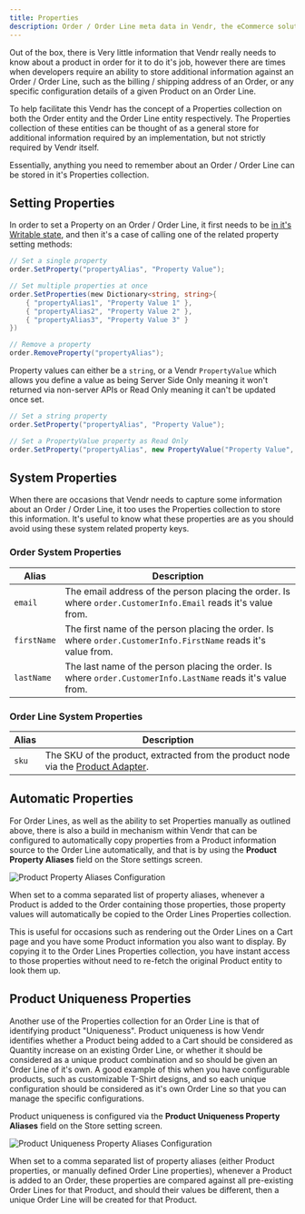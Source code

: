 ```yaml
---
title: Properties
description: Order / Order Line meta data in Vendr, the eCommerce solution for Umbraco v8+
---
```


Out of the box, there is Very little information that Vendr really needs to know about a product in order for it to do it's job, however there are times when developers require an ability to store additional information against an Order / Order Line, such as the billing / shipping address of an Order, or any specific configuration details of a given Product on an Order Line.

To help facilitate this Vendr has the concept of a Properties collection on both the Order entity and the Order Line entity respectively. The Properties collection of these entities can be thought of as a general store for additional information required by an implementation, but not strictly required by Vendr itself.

Essentially, anything you need to remember about an Order / Order Line can be stored in it's Properties collection.

## Setting Properties

In order to set a Property on an Order / Order Line, it first needs to be [in it's Writable state](../readonly-and-writable-entities/#converting-a-readonly-entity-into-a-writable-entity), and then it's a case of calling one of the related property setting methods: 

````csharp
// Set a single property
order.SetProperty("propertyAlias", "Property Value");

// Set multiple properties at once
order.SetProperties(mew Dictionary<string, string>{
    { "propertyAlias1", "Property Value 1" },
    { "propertyAlias2", "Property Value 2" },
    { "propertyAlias3", "Property Value 3" }
})

// Remove a property
order.RemoveProperty("propertyAlias");

````

 Property values can either be a `string`, or a Vendr `PropertyValue` which allows you define a value as being Server Side Only meaning it won't returned via non-server APIs or Read Only meaning it can't be updated once set.

 
````csharp
// Set a string property
order.SetProperty("propertyAlias", "Property Value");

// Set a PropertyValue property as Read Only
order.SetProperty("propertyAlias", new PropertyValue("Property Value", isReadOnly: true));

````

## System Properties

When there are occasions that Vendr needs to capture some information about an Order / Order Line, it too uses the Properties collection to store this information. It's useful to know what these properties are as you should avoid using these system related property keys.

### Order System Properties

| Alias | Description |
| ----- | ----------- |
| `email` | The email address of the person placing the order. Is where `order.CustomerInfo.Email` reads it's value from. |
| `firstName` | The first name of the person placing the order. Is where `order.CustomerInfo.FirstName` reads it's value from. |
| `lastName` | The last name of the person placing the order. Is where `order.CustomerInfo.LastName` reads it's value from. |

### Order Line System Properties

| Alias | Description |
| ----- | ----------- |
| `sku` | The SKU of the product, extracted from the product node via the [Product Adapter](../product-adapters/). |

## Automatic Properties

For Order Lines, as well as the ability to set Properties manually as outlined above, there is also a build in mechanism within Vendr that can be configured to automatically copy properties from a Product information source to the Order Line automatically, and that is by using the **Product Property Aliases** field on the Store settings screen.

![Product Property Aliases Configuration](~/assets/images/screenshots/product_property_aliases.png)

When set to a comma separated list of property aliases, whenever a Product is added to the Order containing those properties, those property values will automatically be copied to the Order Lines Properties collection.

This is useful for occasions such as rendering out the Order Lines on a Cart page and you have some Product information you also want to display. By copying it to the Order Lines Properties collection, you have instant access to those properties without need to re-fetch the original Product entity to look them up.

## Product Uniqueness Properties

Another use of the Properties collection for an Order Line is that of identifying product "Uniqueness". Product uniqueness is how Vendr identifies whether a Product being added to a Cart should be considered as Quantity increase on an existing Order Line, or whether it should be considered as a unique product combination and so should be given an Order Line of it's own. A good example of this when you have configurable products, such as customizable T-Shirt designs, and so each unique configuration should be considered as it's own Order Line so that you can manage the specific configurations.

Product uniqueness is configured via the **Product Uniqueness Property Aliases** field on the Store setting screen.

![Product Uniqueness Property Aliases Configuration](~/assets/images/screenshots/product_uniqueness_property_aliases.png)

When set to a comma separated list of property aliases (either Product properties, or manually defined Order Line properties), whenever a Product is added to an Order, these properties are compared against all pre-existing Order Lines for that Product, and should their values be different, then a unique Order Line will be created for that Product.